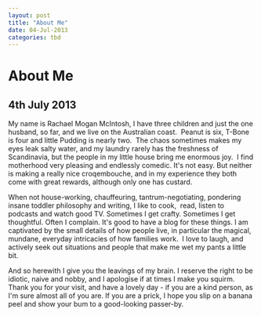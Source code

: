```yaml
---
layout: post
title: "About Me"
date: 04-Jul-2013
categories: tbd
---
```


# About Me

## 4th July 2013

My name is Rachael Mogan McIntosh,   I have three children and just the one husband,   so far, and we live on the Australian coast.  Peanut is six, T-Bone is four and little Pudding is nearly two.  The chaos sometimes makes my eyes leak salty water, and my laundry rarely has the freshness of Scandinavia, but the people in my little house bring me enormous joy.  I find motherhood very pleasing and endlessly comedic. It's not easy. But neither is making a really nice croqembouche, and in my experience they both come with great rewards, although only one has custard.

When not house-working, chauffeuring, tantrum-negotiating, pondering insane toddler philosophy and writing, I like to cook,  read, listen to podcasts and watch good TV. Sometimes I get crafty. Sometimes I get thoughtful. Often I complain. It's good to have a blog for these things. I am captivated by the small details of how people live, in particular the magical, mundane, everyday intricacies of how families work.  I love to laugh, and actively seek out situations and people that make me wet my pants a little bit.

And so herewith I give you the leavings of my brain. I reserve the right to be idiotic, naive and nobby, and I apologise if at times I make you squirm. Thank you for your visit, and have a lovely day - if you are a kind person, as I'm sure almost all of you are. If you are a prick, I hope you slip on a banana peel and show your bum to a good-looking passer-by.

 

 
